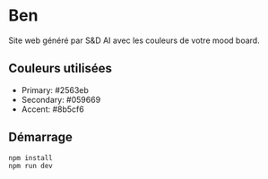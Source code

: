 # Ben

Site web généré par S&D AI avec les couleurs de votre mood board.

## Couleurs utilisées
- Primary: #2563eb
- Secondary: #059669
- Accent: #8b5cf6

## Démarrage
```bash
npm install
npm run dev
```
